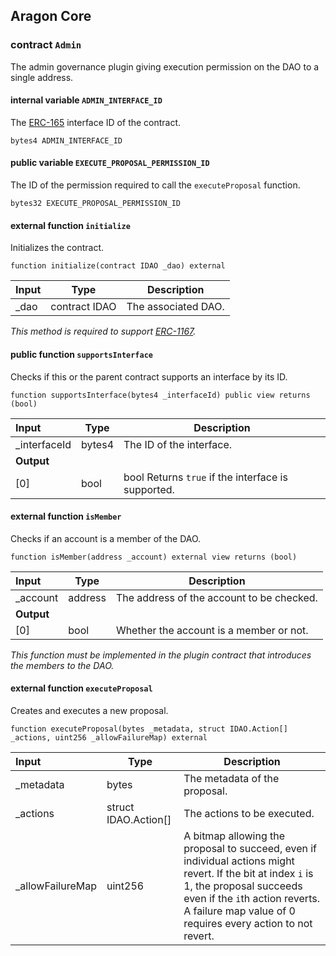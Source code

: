## Aragon Core

###  contract `Admin`

The admin governance plugin giving execution permission on the DAO to a single address.

#### internal variable `ADMIN_INTERFACE_ID`

The [ERC-165](https://eips.ethereum.org/EIPS/eip-165) interface ID of the contract.

```solidity
bytes4 ADMIN_INTERFACE_ID 
```

#### public variable `EXECUTE_PROPOSAL_PERMISSION_ID`

The ID of the permission required to call the `executeProposal` function.

```solidity
bytes32 EXECUTE_PROPOSAL_PERMISSION_ID 
```

#### external function `initialize`

Initializes the contract.

```solidity
function initialize(contract IDAO _dao) external 
```

| Input | Type | Description |
|:----- | ---- | ----------- |
| _dao | contract IDAO | The associated DAO. |

*This method is required to support [ERC-1167](https://eips.ethereum.org/EIPS/eip-1167).*

#### public function `supportsInterface`

Checks if this or the parent contract supports an interface by its ID.

```solidity
function supportsInterface(bytes4 _interfaceId) public view returns (bool) 
```

| Input | Type | Description |
|:----- | ---- | ----------- |
| _interfaceId | bytes4 | The ID of the interface. |
| **Output** | |
| [0] | bool | bool Returns `true` if the interface is supported. |

#### external function `isMember`

Checks if an account is a member of the DAO.

```solidity
function isMember(address _account) external view returns (bool) 
```

| Input | Type | Description |
|:----- | ---- | ----------- |
| _account | address | The address of the account to be checked. |
| **Output** | |
| [0] | bool | Whether the account is a member or not. |

*This function must be implemented in the plugin contract that introduces the members to the DAO.*

#### external function `executeProposal`

Creates and executes a new proposal.

```solidity
function executeProposal(bytes _metadata, struct IDAO.Action[] _actions, uint256 _allowFailureMap) external 
```

| Input | Type | Description |
|:----- | ---- | ----------- |
| _metadata | bytes | The metadata of the proposal. |
| _actions | struct IDAO.Action[] | The actions to be executed. |
| _allowFailureMap | uint256 | A bitmap allowing the proposal to succeed, even if individual actions might revert. If the bit at index `i` is 1, the proposal succeeds even if the `i`th action reverts. A failure map value of 0 requires every action to not revert. |

